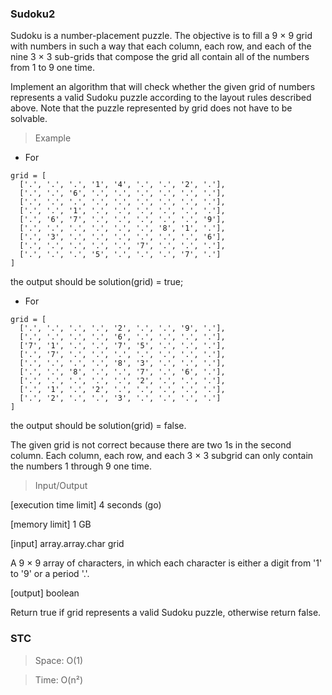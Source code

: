 ### Sudoku2

Sudoku is a number-placement puzzle. The objective is to fill a 9 × 9 grid with numbers in such a way that each column, each row, and each of the nine 3 × 3 sub-grids that compose the grid all contain all of the numbers from 1 to 9 one time.

Implement an algorithm that will check whether the given grid of numbers represents a valid Sudoku puzzle according to the layout rules described above. Note that the puzzle represented by grid does not have to be solvable.

> Example

- For

```
grid = [
  ['.', '.', '.', '1', '4', '.', '.', '2', '.'],
  ['.', '.', '6', '.', '.', '.', '.', '.', '.'],
  ['.', '.', '.', '.', '.', '.', '.', '.', '.'],
  ['.', '.', '1', '.', '.', '.', '.', '.', '.'],
  ['.', '6', '7', '.', '.', '.', '.', '.', '9'],
  ['.', '.', '.', '.', '.', '.', '8', '1', '.'],
  ['.', '3', '.', '.', '.', '.', '.', '.', '6'],
  ['.', '.', '.', '.', '.', '7', '.', '.', '.'],
  ['.', '.', '.', '5', '.', '.', '.', '7', '.']
]
```

the output should be solution(grid) = true;

- For

```
grid = [
  ['.', '.', '.', '.', '2', '.', '.', '9', '.'],
  ['.', '.', '.', '.', '6', '.', '.', '.', '.'],
  ['7', '1', '.', '.', '7', '5', '.', '.', '.'],
  ['.', '7', '.', '.', '.', '.', '.', '.', '.'],
  ['.', '.', '.', '.', '8', '3', '.', '.', '.'],
  ['.', '.', '8', '.', '.', '7', '.', '6', '.'],
  ['.', '.', '.', '.', '.', '2', '.', '.', '.'],
  ['.', '1', '.', '2', '.', '.', '.', '.', '.'],
  ['.', '2', '.', '.', '3', '.', '.', '.', '.']
]
```

the output should be solution(grid) = false.

The given grid is not correct because there are two 1s in the second column. Each column, each row, and each 3 × 3 subgrid can only contain the numbers 1 through 9 one time.

> Input/Output

[execution time limit] 4 seconds (go)

[memory limit] 1 GB

[input] array.array.char grid

A 9 × 9 array of characters, in which each character is either a digit from '1' to '9' or a period '.'.

[output] boolean

Return true if grid represents a valid Sudoku puzzle, otherwise return false.

### STC

> Space: O(1)

> Time: O(n²)
